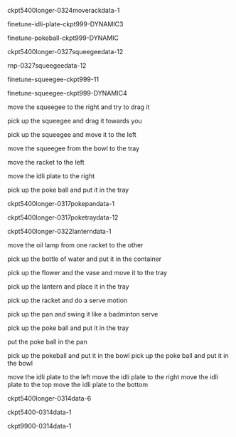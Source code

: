ckpt5400longer-0324moverackdata-1


finetune-idli-plate-ckpt999-DYNAMIC3


finetune-pokeball-ckpt999-DYNAMIC

ckpt5400longer-0327squeegeedata-12

rnp-0327squeegeedata-12

finetune-squeegee-ckpt999-11

finetune-squeegee-ckpt999-DYNAMIC4


move the squeegee to the right and try to drag it









pick up the squeegee and drag it towards you


pick up the squeegee and move it to the left


move the squeegee from the bowl to the tray


move the racket to the left


move the idli plate to the right


pick up the poke ball and put it in the tray












ckpt5400longer-0317pokepandata-1

ckpt5400longer-0317poketraydata-12

ckpt5400longer-0322lanterndata-1

move the oil lamp from one racket to the other

pick up the bottle of water and put it in the container

pick up the flower and the vase and move it to the tray

pick up the lantern and place it in the tray

pick up the racket and do a serve motion

pick up the pan and swing it like a badminton serve

pick up the poke ball and put it in the tray

put the poke ball in the pan

pick up the pokeball and put it in the bowl
pick up the poke ball and put it in the bowl


move the idli plate to the left
move the idli plate to the right
move the idli plate to the top
move the idli plate to the bottom

ckpt5400longer-0314data-6

ckpt5400-0314data-1


ckpt9900-0314data-1